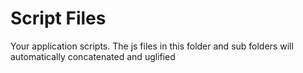 # Script Files
Your application scripts. The js files in this folder and sub folders will automatically concatenated and uglified